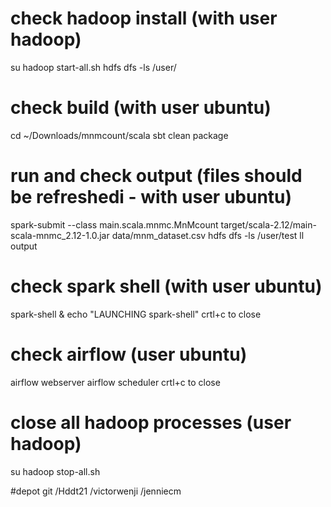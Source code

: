 # check hadoop install (with user hadoop)
su hadoop
start-all.sh
hdfs dfs -ls /user/

# check build (with user ubuntu)
cd ~/Downloads/mnmcount/scala
sbt clean package

# run and check output (files should be refreshedi - with user ubuntu)
spark-submit --class main.scala.mnmc.MnMcount target/scala-2.12/main-scala-mnmc_2.12-1.0.jar data/mnm_dataset.csv
hdfs dfs -ls /user/test
ll output

# check spark shell (with user ubuntu)
spark-shell & echo "LAUNCHING spark-shell"
crtl+c to close

# check airflow (user ubuntu)
airflow webserver
airflow scheduler
crtl+c to close

# close all hadoop processes (user hadoop)
su hadoop
stop-all.sh


#depot git  /Hddt21  /victorwenji /jenniecm



